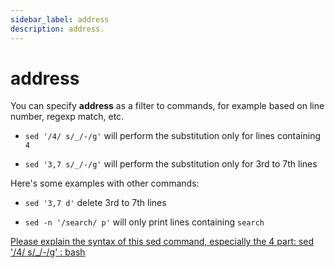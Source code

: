 ```yaml
---
sidebar_label: address
description: address.
---
```


# address

You can specify **address** as a filter to commands, for example based on line number, regexp match, etc.

*   `sed '/4/ s/_/-/g'` will perform the substitution only for lines containing `4`

*   `sed '3,7 s/_/-/g'` will perform the substitution only for 3rd to 7th lines

Here's some examples with other commands:

*   `sed '3,7 d'` delete 3rd to 7th lines

*   `sed -n '/search/ p'` will only print lines containing `search`

[Please explain the syntax of this sed command, especially the 4 part: sed '/4/ s/_/-/g' : bash](https://www.reddit.com/r/bash/comments/sjlg2k/please_explain_the_syntax_of_this_sed_command/)

